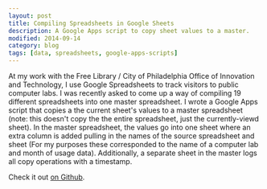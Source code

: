 ```yaml
---
layout: post
title: Compiling Spreadsheets in Google Sheets
description: A Google Apps script to copy sheet values to a master.
modified: 2014-09-14
category: blog
tags: [data, spreadsheets, google-apps-scripts]
---
```


At my work with the Free Library / City of Philadelphia Office of Innovation and Technology, I use Google Spreadsheets to track visitors to public computer labs. I was recently asked to come up a way of compiling 19 different spreadsheets into one master spreadsheet. I wrote a Google Apps script that copies a the current sheet's values to a master spreadsheet (note: this doesn't copy the the entire spreadsheet, just the currently-viewd sheet). In the master spreadsheet, the values go into one sheet where an extra column is added pulling in the names of the source spreadsheet and sheet (For my purposes these corresponded to the name of a computer lab and month of usage data). Additionally, a separate sheet in the master logs all copy operations with a timestamp. 

Check it out [on Github](https://gist.github.com/sco-tt/ebfd79bc95a6bbb6881c).